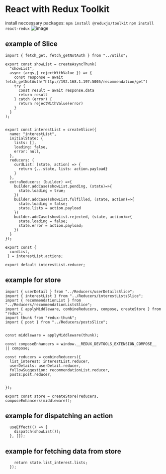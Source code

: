 # React with Redux Toolkit

install neccessary packages:
```npm install @reduxjs/toolkit```
```npm install react-redux```
![image](https://github.com/JayaSamuthraDevi/webDevelopmentNotes/assets/115087700/8f9ce2a9-12c7-410c-abe0-f2b2988fe7c1)

## example of Slice
```import { createSlice, createAsyncThunk } from "@reduxjs/toolkit";
import { fetch_get, fetch_getNotAuth } from "../utils";

export const showList = createAsyncThunk(
  "showList",
  async (args,{ rejectWithValue }) => {
    const response = await fetch_getNotAuth("http://192.168.1.197:5005/recommendation/get")
    try {
      const result = await response.data
      return result
    } catch (error) {
      return rejectWithValue(error)
    }
  }
);


export const interestList = createSlice({
  name: "interestList",
  initialState: {
    lists: [],
    loading: false,
    error: null,
  },
  reducers: {
    curdList: (state, action) => {
      return {...state, lists: action.payload}
    }
  },
  extraReducers: (builder) =>{
    builder.addCase(showList.pending, (state)=>{
      state.loading = true;
    })
    builder.addCase(showList.fulfilled, (state, action)=>{
      state.loading = false;
      state.lists = action.payload
    })
    builder.addCase(showList.rejected, (state, action)=>{
      state.loading = false;
      state.error = action.payload;
    })
  }
});

export const {
  curdList,
 } = interestList.actions;

export default interestList.reducer;
```

## example for store
```
import { userDetail } from "../Reducers/userDetailsSlice";
import { interestList } from "../Reducers/interestListsSlice";
import { recommendationList } from "../Reducers/recommendationListsSlice";
import { applyMiddleware, combineReducers, compose, createStore } from "redux";
import thunk from "redux-thunk";
import { post } from "../Reducers/postsSlice";


const middleware = applyMiddleware(thunk);

const composeEnhancers = window.__REDUX_DEVTOOLS_EXTENSION_COMPOSE__ || compose;

const reducers = combineReducers({
  list_interest: interestList.reducer,
  userDetails: userDetail.reducer,
  followSuggestion: recommendationList.reducer,
  posts:post.reducer,


});

export const store = createStore(reducers, composeEnhancers(middleware));
```
## example for dispatching an action
```const dispatch = useDispatch();
  useEffect(() => {
    dispatch(showList());
  }, []);
```
## example for fetching data from store
``` const lists = useSelector((state) => {
    return state.list_interest.lists;
  });
```
